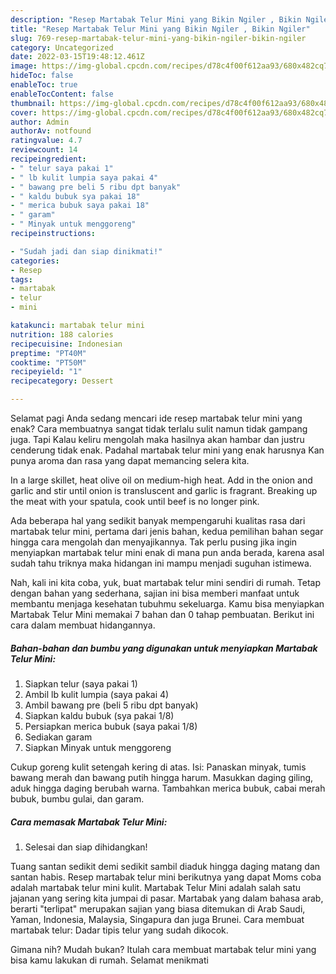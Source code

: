 ```yaml
---
description: "Resep Martabak Telur Mini yang Bikin Ngiler , Bikin Ngiler"
title: "Resep Martabak Telur Mini yang Bikin Ngiler , Bikin Ngiler"
slug: 769-resep-martabak-telur-mini-yang-bikin-ngiler-bikin-ngiler
category: Uncategorized
date: 2022-03-15T19:48:12.461Z
image: https://img-global.cpcdn.com/recipes/d78c4f00f612aa93/680x482cq70/martabak-telur-mini-foto-resep-utama.jpg
hideToc: false
enableToc: true
enableTocContent: false
thumbnail: https://img-global.cpcdn.com/recipes/d78c4f00f612aa93/680x482cq70/martabak-telur-mini-foto-resep-utama.jpg
cover: https://img-global.cpcdn.com/recipes/d78c4f00f612aa93/680x482cq70/martabak-telur-mini-foto-resep-utama.jpg
author: Admin
authorAv: notfound
ratingvalue: 4.7
reviewcount: 14
recipeingredient:
- " telur saya pakai 1"
- " lb kulit lumpia saya pakai 4"
- " bawang pre beli 5 ribu dpt banyak"
- " kaldu bubuk sya pakai 18"
- " merica bubuk saya pakai 18"
- " garam"
- " Minyak untuk menggoreng"
recipeinstructions:

- "Sudah jadi dan siap dinikmati!"
categories:
- Resep
tags:
- martabak
- telur
- mini

katakunci: martabak telur mini 
nutrition: 188 calories
recipecuisine: Indonesian
preptime: "PT40M"
cooktime: "PT50M"
recipeyield: "1"
recipecategory: Dessert

---
```



Selamat pagi Anda sedang mencari ide resep martabak telur mini yang enak? Cara membuatnya sangat tidak terlalu sulit namun tidak gampang juga. Tapi Kalau keliru mengolah maka hasilnya akan hambar dan justru cenderung tidak enak. Padahal martabak telur mini yang enak harusnya Kan punya aroma dan rasa yang dapat memancing selera kita.


In a large skillet, heat olive oil on medium-high heat. Add in the onion and garlic and stir until onion is transluscent and garlic is fragrant. Breaking up the meat with your spatula, cook until beef is no longer pink.

Ada beberapa hal yang sedikit banyak mempengaruhi kualitas rasa dari martabak telur mini, pertama dari jenis bahan, kedua pemilihan bahan segar hingga cara mengolah dan menyajikannya. Tak perlu pusing jika ingin menyiapkan martabak telur mini enak di mana pun anda berada, karena asal sudah tahu triknya maka hidangan ini mampu menjadi suguhan istimewa.


Nah, kali ini kita coba, yuk, buat martabak telur mini sendiri di rumah. Tetap dengan bahan yang sederhana, sajian ini bisa memberi manfaat untuk membantu menjaga kesehatan tubuhmu sekeluarga. Kamu bisa menyiapkan Martabak Telur Mini memakai 7 bahan dan 0 tahap pembuatan. Berikut ini cara dalam membuat hidangannya.

<!--inarticleads1-->

##### Bahan-bahan dan bumbu yang digunakan untuk menyiapkan Martabak Telur Mini:

1. Siapkan  telur (saya pakai 1)
1. Ambil  lb kulit lumpia (saya pakai 4)
1. Ambil  bawang pre (beli 5 ribu dpt banyak)
1. Siapkan  kaldu bubuk (sya pakai 1/8)
1. Persiapkan  merica bubuk (saya pakai 1/8)
1. Sediakan  garam
1. Siapkan  Minyak untuk menggoreng


Cukup goreng kulit setengah kering di atas. Isi: Panaskan minyak, tumis bawang merah dan bawang putih hingga harum. Masukkan daging giling, aduk hingga daging berubah warna. Tambahkan merica bubuk, cabai merah bubuk, bumbu gulai, dan garam. 

<!--inarticleads2-->

##### Cara memasak Martabak Telur Mini:


1. Selesai dan siap dihidangkan!

Tuang santan sedikit demi sedikit sambil diaduk hingga daging matang dan santan habis. Resep martabak telur mini berikutnya yang dapat Moms coba adalah martabak telur mini kulit. Martabak Telur Mini adalah salah satu jajanan yang sering kita jumpai di pasar. Martabak yang dalam bahasa arab, berarti &#34;terlipat&#34; merupakan sajian yang biasa ditemukan di Arab Saudi, Yaman, Indonesia, Malaysia, Singapura dan juga Brunei. Cara membuat martabak telur: Dadar tipis telur yang sudah dikocok. 

Gimana nih? Mudah bukan? Itulah cara membuat martabak telur mini yang bisa kamu lakukan di rumah. Selamat menikmati

